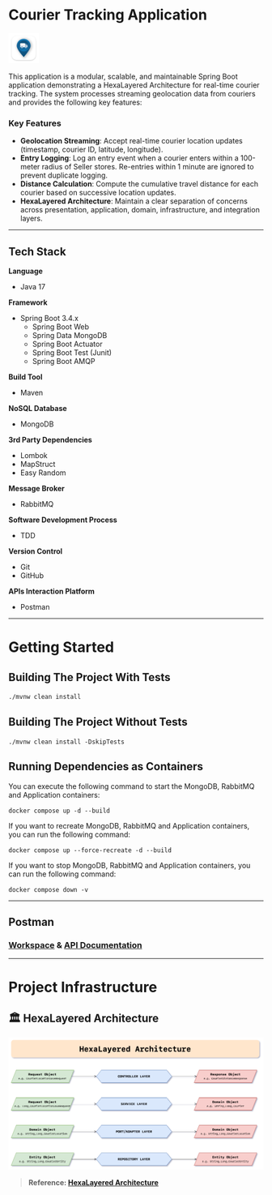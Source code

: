 # Courier Tracking Application

<img src="/documents/icon.png?raw=true" alt="Icon" width="60"/>

This application is a modular, scalable, and maintainable Spring Boot application demonstrating a HexaLayered
Architecture for real-time courier tracking. The system processes streaming geolocation data
from couriers and provides the following key features:

### **Key Features**

- **Geolocation Streaming**: Accept real-time courier location updates (timestamp, courier ID, latitude, longitude).
- **Entry Logging**: Log an entry event when a courier enters within a 100-meter radius of Seller stores. Re-entries
  within 1 minute are ignored to prevent duplicate logging.
- **Distance Calculation**: Compute the cumulative travel distance for each courier based on successive location
  updates.
- **HexaLayered Architecture**: Maintain a clear separation of concerns across presentation, application, domain,
  infrastructure, and integration layers.

---

## Tech Stack

**Language**

* Java 17

**Framework**

* Spring Boot 3.4.x
    * Spring Boot Web
    * Spring Data MongoDB
    * Spring Boot Actuator
    * Spring Boot Test (Junit)
    * Spring Boot AMQP

**Build Tool**

* Maven

**NoSQL Database**

* MongoDB

**3rd Party Dependencies**

* Lombok
* MapStruct
* Easy Random

**Message Broker**

* RabbitMQ

**Software Development Process**

* TDD

**Version Control**

* Git
* GitHub

**APIs Interaction Platform**

* Postman

---

# Getting Started

## Building The Project With Tests

```bash
./mvnw clean install
```

## Building The Project Without Tests

```
./mvnw clean install -DskipTests
```

## Running Dependencies as Containers

You can execute the following command to start the MongoDB, RabbitMQ and Application containers:

```
docker compose up -d --build
```

If you want to recreate MongoDB, RabbitMQ and Application containers, you can run the following command:

```
docker compose up --force-recreate -d --build
```

If you want to stop MongoDB, RabbitMQ and Application containers, you can run the following command:

```
docker compose down -v
```

---

## Postman

### [Workspace](https://www.postman.com/agitrubard/workspace/courier-tracking-application) & [API Documentation](https://documenter.getpostman.com/view/23090035/2sAYkAQ2fr)

---

# Project Infrastructure

## 🏛️ HexaLayered Architecture

![](/documents/architecture/hexalayered-architecture.png?raw=true)

> **Reference: [HexaLayered Architecture](https://github.com/agitrubard/hexalayered-architecture)**
